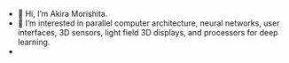 - 👋 Hi, I’m Akira Morishita.
- 👀 I’m interested in parallel computer architecture, neural networks, user interfaces, 3D sensors, light field 3D displays, and processors for deep learning.
-
<!---
sunmoonam/sunmoonam is a ✨ special ✨ repository because its `README.md` (this file) appears on your GitHub profile.
You can click the Preview link to take a look at your changes.
--->
